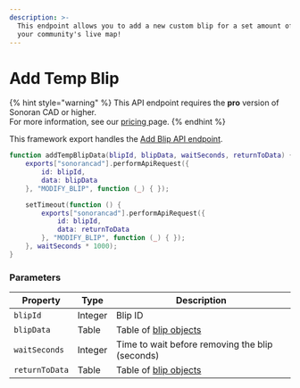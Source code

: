 ```yaml
---
description: >-
  This endpoint allows you to add a new custom blip for a set amount of time to
  your community's live map!
---
```


# Add Temp Blip

{% hint style="warning" %}
This API endpoint requires the **pro** version of Sonoran CAD or higher.\
For more information, see our [pricing ](../../../../../../pricing/faq/)page.
{% endhint %}

This framework export handles the [Add Blip API endpoint](../../../../api-endpoints/emergency/custom-blips/add-blip.md).

```lua
function addTempBlipData(blipId, blipData, waitSeconds, returnToData) {
    exports["sonorancad"].performApiRequest({
        id: blipId,
        data: blipData
    }, "MODIFY_BLIP", function (_) { });

    setTimeout(function () {
        exports["sonorancad"].performApiRequest({
            id: blipId,
            data: returnToData
        }, "MODIFY_BLIP", function (_) { });
    }, waitSeconds * 1000);
}
```

### Parameters

| Property       | Type    | Description                                                          |
| -------------- | ------- | -------------------------------------------------------------------- |
| `blipId`       | Integer | Blip ID                                                              |
| `blipData`     | Table   | Table of [blip objects](../../lua-examples/custom-blips/add-blip.md) |
| `waitSeconds`  | Integer | Time to wait before removing the blip (seconds)                      |
| `returnToData` | Table   | Table of [blip objects](../../lua-examples/custom-blips/add-blip.md) |
